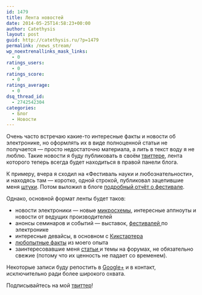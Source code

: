 ```yaml
---
id: 1479
title: Лента новостей
date: 2014-05-25T14:58:23+00:00
author: Catethysis
layout: post
guid: http://catethysis.ru/?p=1479
permalink: /news_stream/
wp_noextrenallinks_mask_links:
  - 0
ratings_users:
  - 0
ratings_score:
  - 0
ratings_average:
  - 0
dsq_thread_id:
  - 2742542304
categories:
  - Блог
  - Новости
---
```

Очень часто встречаю какие-то интересные факты и новости об электронике, но оформлять их в виде полноценной статьи не получается &#8212; просто недостаточно материала, а лить в текст воду я не люблю. Такие новости я буду публиковать в своём <a target="_blank" rel="nofollow" href="http://catethysis.ru/goto/https://twitter.com/Catethysis" >твиттере</a>, лента которого теперь всегда будет находиться в правой панели блога.

К примеру, вчера я сходил на &#171;Фестиваль науки и любознательности&#187;, и находясь там &#8212; коротко, одной строкой, публиковал зацепившие меня <a target="_blank" rel="nofollow" href="http://catethysis.ru/goto/https://twitter.com/Catethysis/status/470215801132552192" >штуки</a>. Потом выложил в блоге [подробный отчёт о фестивале](http://catethysis.ru/%d1%84%d0%b5%d1%81%d1%82%d0%b8%d0%b2%d0%b0%d0%bb%d1%8c-%d0%bd%d0%b0%d1%83%d0%ba%d0%b8-%d0%b8-%d0%bb%d1%8e%d0%b1%d0%be%d0%b7%d0%bd%d0%b0%d1%82%d0%b5%d0%bb%d1%8c%d0%bd%d0%be%d1%81%d1%82%d0%b8-%d0%bd/ "Фестиваль науки и любознательности на ВДНХ").

Однако, основной формат ленты будет таков:

  * новости электроники &#8212; новые <a target="_blank" rel="nofollow" href="http://catethysis.ru/goto/https://twitter.com/Catethysis/status/469872238041518080" >микросхемы</a>, интересные аппноуты и новости от ведущих производителей
  * анонсы семинаров и событий &#8212; выставок, <a target="_blank" rel="nofollow" href="http://catethysis.ru/goto/https://twitter.com/Catethysis/status/470514446423851008" >фестивалей </a>по электронике
  * интересные девайсы, в основном с [Кикстартера](http://catethysis.ru/tag/%d0%ba%d0%b8%d0%ba%d1%81%d1%82%d0%b0%d1%80%d1%82%d0%b5%d1%80/)
  * <a target="_blank" rel="nofollow" href="http://catethysis.ru/goto/https://twitter.com/Catethysis/status/470546304872247297" >любопытные факты</a> из моего опыта
  * заинтересовавшие меня <a target="_blank" rel="nofollow" href="http://catethysis.ru/goto/https://twitter.com/Catethysis/status/469555603309101056" >статьи </a>и темы на форумах, не обязательно свежие (потому что их ценность не падает со временем).

Некоторые записи буду репостить в <a target="_blank" rel="nofollow" href="http://catethysis.ru/goto/https://plus.google.com/112021767302875193259" >Google+</a> и в контакт, исключительно ради более широкого охвата.

Подписывайтесь на мой <a target="_blank" rel="nofollow" href="http://catethysis.ru/goto/https://twitter.com/Catethysis" >твиттер</a>!
